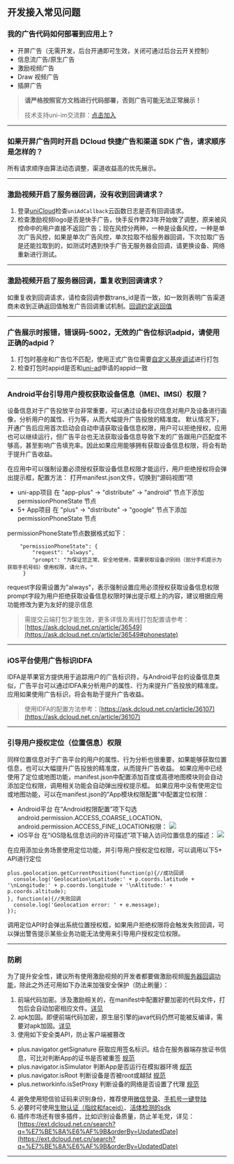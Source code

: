 ## 开发接入常见问题

### 我的广告代码如何部署到应用上？

- 开屏广告（无需开发，后台开通即可生效，关闭可通过后台云开关控制）
- 信息流广告/原生广告
- 激励视频广告
- Draw 视频广告
- 插屏广告

> **请严格按照官方文档进行代码部署，否则广告可能无法正常展示！**
>
> 技术支持uni-im交流群：[点击加入](https://im.dcloud.net.cn/#/?joinGroup=65d85fc09847e92db03ff81a)

---

### 如果开屏广告同时开启 DCloud 快捷广告和渠道 SDK 广告，请求顺序是怎样的？

所有请求顺序由算法动态调整，渠道收益高的优先展示。

---

### 激励视频开启了服务器回调，没有收到回调请求？

1. 登录[uniCloud](https://unicloud.dcloud.net.cn/)检查`uniAdCallback`云函数日志是否有回调请求。
2. 检查激励视频logo是否是快手广告，快手反作弊23年开始做了调整，原来被风控命中的用户直接不返回广告；现在风控分两种，一种是设备风控，一种是单次广告风控，如果是单次广告风控，单次拉取不给服务器回调，下次拉取广告是还能拉取到的，如测试时遇到快手广告无服务器会回调，请更换设备、网络重新进行测试。

---
### 激励视频开启了服务器回调，重复收到回调请求？

如重复收到回调请求，请检查回调参数trans_id是否一致，如一致则表明广告渠道商未收到正确返回值触发广告回调重试机制。[回调约定返回值](https://uniapp.dcloud.net.cn/uni-ad/ad-rewarded-video.html#%E5%BC%80%E5%8F%91%E8%80%85%E8%BF%94%E5%9B%9E%E6%95%B0%E6%8D%AE%E7%BA%A6%E5%AE%9A)

---

### 广告展示时报错，错误码-5002，无效的广告位标识adpid，请使用正确的adpid？
1. 打包时基座和广告位不匹配，使用正式广告位需要[自定义基座调试](https://uniapp.dcloud.net.cn/tutorial/run/run-app.html#customplayground)进行打包
2. 检查打包时appid是否和[uni-ad](https://uniad.dcloud.net.cn/)申请的appid一致

---

### Android平台引导用户授权获取设备信息（IMEI、IMSI）权限？
设备信息对于广告投放平台非常重要，可以通过设备标识信息对用户及设备进行画像，分析用户的属性、行为等，从而大幅提升广告投放的精准度。
默认情况下，开通广告后应用首次启动会自动申请获取设备信息权限，用户可以拒绝授权，应用也可以继续运行，但广告平台也无法获取设备信息导致下发的广告跟用户匹配度不够高，甚至影响广告填充率。因此如果应用能够拥有获取设备信息权限，将会有助于提升广告收益。

在应用中可以强制设置必须授权获取设备信息权限才能运行，用户拒绝授权将会弹出提示框，配置方法：
打开manifest.json文件，切换到“源码视图”项
- uni-app项目
在 "app-plus" -> "distribute" -> "android" 节点下添加 permissionPhoneState 节点
- 5+ App项目
在 "plus" -> "distribute" -> "google" 节点下添加 permissionPhoneState 节点

permissionPhoneState节点数据格式如下：
```
    "permissionPhoneState": {
        "request": "always",
        "prompt": "为保证您正常、安全地使用，需要获取设备识别码（部分手机提示为获取手机号码）使用权限，请允许。"
     }
```

request字段需设置为"always"，表示强制设置应用必须授权获取设备信息权限
prompt字段为用户拒绝获取设备信息权限时弹出提示框上的内容，建议根据应用功能修改为更为友好的提示信息

> 需提交云端打包才能生效，更多详情及离线打包配置请参考：[https://ask.dcloud.net.cn/article/36549](https://ask.dcloud.net.cn/article/36549#phonestate)

---

### iOS平台使用广告标识IDFA
IDFA是苹果官方提供用于追踪用户的广告标识符，与Android平台的设备信息类似，广告平台可以通过IDFA来分析用户的属性、行为来提升广告投放的精准度。
应用如果使用广告标识，将会有助于提升广告收益。

> 使用IDFA的配置方法参考：[https://ask.dcloud.net.cn/article/36107](https://ask.dcloud.net.cn/article/36107)

---

### 引导用户授权定位（位置信息）权限
同样位置信息对于广告平台的用户的属性、行为分析也很重要，如果能够获取位置信息，也可以大幅提升广告投放的精准度，从而提升广告收益。
如果应用中已经使用了定位或地图功能，manifest.json中配置添加百度或高德地图模块则会自动添加定位权限，调用相关功能会自动弹出授权提示框。
如果应用中没有使用定位或地图功能，可以在manifest.json的“App模块权限配置”中配置定位权限：
- Android平台
在“Android权限配置”项下勾选android.permission.ACCESS_COARSE_LOCATION、android.permission.ACCESS_FINE_LOCATION权限：
![](https://img.cdn.aliyun.dcloud.net.cn/client/ask/uniad/geo-a.png)
- iOS平台
在“iOS隐私信息访问的许可描述”项下输入访问位置信息的描述：
![](https://img.cdn.aliyun.dcloud.net.cn/client/ask/uniad/geo-i.png)

在应用添加业务场景使用定位功能，并引导用户授权定位权限，可以调用以下5+ API进行定位
```
plus.geolocation.getCurrentPosition(function(p){//成功回调
  console.log('Geolocation\nLatitude:' + p.coords.latitude + '\nLongitude:' + p.coords.longitude + '\nAltitude:' + p.coords.altitude);
}, function(e){//失败回调
  console.log('Geolocation error: ' + e.message);
});
```

调用定位API时会弹出系统位置授权框，如果用户拒绝权限将会触发失败回调，可以弹出警告提示某些业务功能无法使用来引导用户授权定位权限。

---

### 防刷

为了提升安全性，建议所有使用激励视频的开发者都要做激励视频[服务器回调功能](https://uniapp.dcloud.net.cn/uni-ad/ad-rewarded-video.html#callback)，除此之外还可用如下办法来加强安全保护（防止刷量）：
1. 前端代码加密。涉及激励相关的，在manifest中配置好要加密的代码文件，打包后会自动加密相应文件。[详见](https://uniapp.dcloud.net.cn/tutorial/app-sec-confusion.html)
2. apk加固。即便前端代码加密，原生层引擎的java代码仍然可能被反编译，需要对apk加固。[详见](https://uniapp.dcloud.net.cn/tutorial/app-security.html)
3. 使用如下安全类API，防止客户端被篡改
- plus.navigator.getSignature 获取应用签名标识。结合在服务器端存放证书信息，可比对判断App的证书是否被重签 [规范](https://www.html5plus.org/doc/zh_cn/navigator.html#plus.navigator.getSignature)
- plus.navigator.isSimulator 判断App是否运行在模拟器环境 [规范](https://www.html5plus.org/doc/zh_cn/navigator.html#plus.navigator.isSimulator)
- plus.navigator.isRoot 判断设备是否被root或越狱 [规范](https://www.html5plus.org/doc/zh_cn/navigator.html#plus.navigator.isRoot)
- plus.networkinfo.isSetProxy 判断设备的网络是否设置了代理 [规范](https://www.html5plus.org/doc/zh_cn/device.html#plus.networkinfo.isSetProxy)
4. 避免使用短信验证码来识别身份，推荐使用[微信登录](https://uniapp.dcloud.net.cn/api/plugins/login)、[手机号一键登陆](https://uniapp.dcloud.net.cn/univerify)
5. 必要时可使用[生物认证（指纹和faceid）](https://uniapp.dcloud.net.cn/api/system/authentication)、[活体检测的sdk](https://ext.dcloud.net.cn/search?q=%E6%B4%BB%E4%BD%93%E6%A3%80%E6%B5%8B&orderBy=Relevance&cat1=5&cat2=51)
6. 插件市场还有很多插件，比如识别设备质量，防止羊毛党，详见：[https://ext.dcloud.net.cn/search?q=%E7%BE%8A%E6%AF%9B&orderBy=UpdatedDate](https://ext.dcloud.net.cn/search?q=%E7%BE%8A%E6%AF%9B&orderBy=UpdatedDate)

---
